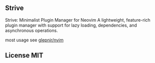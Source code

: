 ## Strive

Strive: Minimalist Plugin Manager for Neovim
A lightweight, feature-rich plugin manager with support for lazy loading,
dependencies, and asynchronous operations.

most usage see [glepnir/nvim](https://github.com/glepnir/nvim/blob/main/plugin/package.lua)

## License MIT
